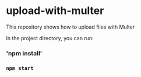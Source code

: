 # upload-with-multer

This repository shows how to upload files with Multer 

In the project directory, you can run:
### 'npm install'

### `npm start`
